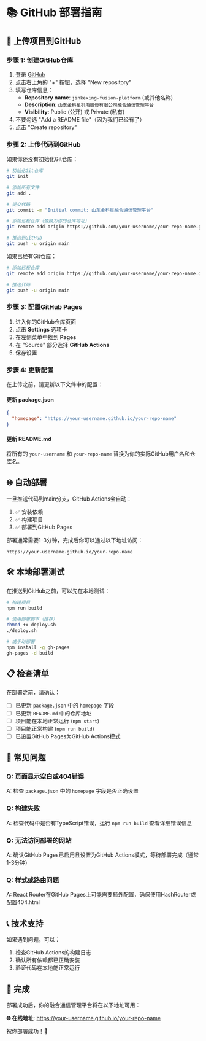 # 📚 GitHub 部署指南

## 🚀 上传项目到GitHub

### 步骤 1: 创建GitHub仓库

1. 登录 [GitHub](https://github.com)
2. 点击右上角的 "+" 按钮，选择 "New repository"
3. 填写仓库信息：
   - **Repository name**: `jinkexing-fusion-platform` (或其他名称)
   - **Description**: `山东金科星机电股份有限公司融合通信管理平台`
   - **Visibility**: Public (公开) 或 Private (私有)
4. 不要勾选 "Add a README file"（因为我们已经有了）
5. 点击 "Create repository"

### 步骤 2: 上传代码到GitHub

如果你还没有初始化Git仓库：

```bash
# 初始化Git仓库
git init

# 添加所有文件
git add .

# 提交代码
git commit -m "Initial commit: 山东金科星融合通信管理平台"

# 添加远程仓库（替换为你的仓库地址）
git remote add origin https://github.com/your-username/your-repo-name.git

# 推送到GitHub
git push -u origin main
```

如果已经有Git仓库：

```bash
# 添加远程仓库
git remote add origin https://github.com/your-username/your-repo-name.git

# 推送代码
git push -u origin main
```

### 步骤 3: 配置GitHub Pages

1. 进入你的GitHub仓库页面
2. 点击 **Settings** 选项卡
3. 在左侧菜单中找到 **Pages**
4. 在 "Source" 部分选择 **GitHub Actions**
5. 保存设置

### 步骤 4: 更新配置

在上传之前，请更新以下文件中的配置：

#### 更新 package.json

```json
{
  "homepage": "https://your-username.github.io/your-repo-name"
}
```

#### 更新 README.md

将所有的 `your-username` 和 `your-repo-name` 替换为你的实际GitHub用户名和仓库名。

## 🌐 自动部署

一旦推送代码到main分支，GitHub Actions会自动：

1. ✅ 安装依赖
2. ✅ 构建项目
3. ✅ 部署到GitHub Pages

部署通常需要1-3分钟，完成后你可以通过以下地址访问：

```
https://your-username.github.io/your-repo-name
```

## 🛠️ 本地部署测试

在推送到GitHub之前，可以先在本地测试：

```bash
# 构建项目
npm run build

# 使用部署脚本（推荐）
chmod +x deploy.sh
./deploy.sh

# 或手动部署
npm install -g gh-pages
gh-pages -d build
```

## 📋 检查清单

在部署之前，请确认：

- [ ] 已更新 `package.json` 中的 `homepage` 字段
- [ ] 已更新 `README.md` 中的仓库地址
- [ ] 项目能在本地正常运行 (`npm start`)
- [ ] 项目能正常构建 (`npm run build`)
- [ ] 已设置GitHub Pages为GitHub Actions模式

## 🔧 常见问题

### Q: 页面显示空白或404错误
A: 检查 `package.json` 中的 `homepage` 字段是否正确设置

### Q: 构建失败
A: 检查代码中是否有TypeScript错误，运行 `npm run build` 查看详细错误信息

### Q: 无法访问部署的网站
A: 确认GitHub Pages已启用且设置为GitHub Actions模式，等待部署完成（通常1-3分钟）

### Q: 样式或路由问题
A: React Router在GitHub Pages上可能需要额外配置，确保使用HashRouter或配置404.html

## 📞 技术支持

如果遇到问题，可以：

1. 检查GitHub Actions的构建日志
2. 确认所有依赖都已正确安装
3. 验证代码在本地能正常运行

## 🎉 完成

部署成功后，你的融合通信管理平台将在以下地址可用：

**🌐 在线地址**: https://your-username.github.io/your-repo-name

祝你部署成功！🚀 